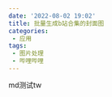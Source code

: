 ```yaml
---
date: '2022-08-02 19:02'
title: 批量生成b站合集的封面图
categories: 
 - 应用
tags:
 - 图片处理
 - 哔哩哔哩
---
```


<div class="bg-black text-sm">md测试tw</div>

<batchCover-main />
    

<!-- <style scoped>
@tailwind base;
@tailwind components;
@tailwind utilities;
</style> -->

